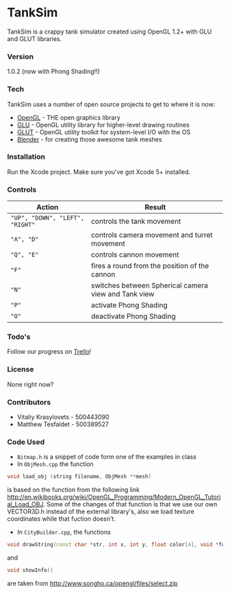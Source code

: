 # TankSim

TankSim is a crappy tank simulator created using OpenGL 1.2+ with GLU and GLUT libraries.

### Version
1.0.2 (now with Phong Shading!!)

### Tech

TankSim uses a number of open source projects to get to where it is now:

* [OpenGL] - THE open graphics library
* [GLU] - OpenGL utility library for higher-level drawing routines
* [GLUT] - OpenGL utility toolkit for system-level I/O with the OS
* [Blender] - for creating those awesome tank meshes

### Installation

Run the Xcode project. Make sure you've got Xcode 5+ installed.

### Controls

| Action | Result |
| ------ | ------ |
| ```"UP", "DOWN", "LEFT", "RIGHT"``` | controls the tank movement |
| ```"A", "D"``` | controls camera movement and turret movement |
| ```"Q", "E"``` | controls cannon movement |
| ```"F"``` | fires a round from the position of the cannon |
| ```"N"``` | switches between Spherical camera view and Tank view |
| ```"P"``` | activate Phong Shading |
| ```"O"``` | deactivate Phong Shading |

### Todo's

Follow our progress on [Trello]!

### License

None right now?

### Contributors

- Vitaliy Krasylovets - 500443090
- Matthew Tesfaldet - 500389527

### Code Used
- ```Bitmap.h``` is a snippet of code form one of the examples in class
- In ```ObjMesh.cpp``` the function 
```c++
void load_obj (string filename, ObjMesh **mesh)
```
is based on the function from the following link http://en.wikibooks.org/wiki/OpenGL_Programming/Modern_OpenGL_Tutorial_Load_OBJ.
Some of the changes of that function is that we use our own VECTOR3D.h instead of the external library's, also we load texture coordinates while that fuction doesn't.
- In ```CityBuilder.cpp```, the functions
```c++
void drawString(const char *str, int x, int y, float color[4], void *font)
```
and
```c++
void showInfo()
```
are taken from http://www.songho.ca/opengl/files/select.zip

[OpenGL]:https://www.opengl.org/
[GLU]:https://www.opengl.org/resources/libraries/
[GLUT]:https://www.opengl.org/resources/libraries/glut/
[Blender]:http://www.blender.org/
[Trello]:https://trello.com/b/FeaxK9sa/tanksim